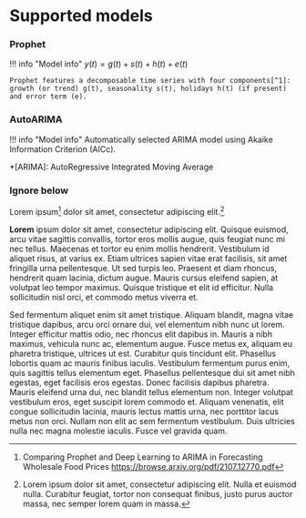# Supported models

### Prophet

!!! info "Model info"
    $y(t) = g(t) + s(t) + h(t) + e(t)$

    Prophet features a decomposable time series with four components[^1]: growth (or trend) g(t), seasonality s(t), holidays h(t) (if present) and error term (e).    
    
### AutoARIMA

!!! info "Model info"
    Automatically selected ARIMA model using Akaike Information Criterion (AICc).


*[ARIMA]: AutoRegressive Integrated Moving Average

### Ignore below

Lorem ipsum[^1] dolor sit amet, consectetur adipiscing elit.[^2]

**Lorem** ipsum dolor sit amet, consectetur adipiscing elit. Quisque euismod, arcu vitae sagittis convallis, tortor eros mollis augue, quis feugiat nunc mi nec tellus. Maecenas et tortor eu enim mollis hendrerit. Vestibulum id aliquet risus, at varius ex. Etiam ultrices sapien vitae erat facilisis, sit amet fringilla urna pellentesque. Ut sed turpis leo. Praesent et diam rhoncus, hendrerit quam lacinia, dictum augue. Mauris cursus eleifend sapien, at volutpat leo tempor maximus. Quisque tristique et elit id efficitur. Nulla sollicitudin nisl orci, et commodo metus viverra et.

Sed fermentum aliquet enim sit amet tristique. Aliquam blandit, magna vitae tristique dapibus, arcu orci ornare dui, vel elementum nibh nunc ut lorem. Integer efficitur mattis odio, nec rhoncus elit dapibus in. Mauris a nibh maximus, vehicula nunc ac, elementum augue. Fusce metus ex, aliquam eu pharetra tristique, ultrices ut est. Curabitur quis tincidunt elit. Phasellus lobortis quam ac mauris finibus iaculis. Vestibulum fermentum purus enim, quis sagittis tellus elementum eget. Phasellus pellentesque dui sit amet nibh egestas, eget facilisis eros egestas. Donec facilisis dapibus pharetra. Mauris eleifend urna dui, nec blandit tellus elementum non. Integer volutpat vestibulum eros, eget suscipit lorem commodo et. Aliquam venenatis, elit congue sollicitudin lacinia, mauris lectus mattis urna, nec porttitor lacus metus non orci. Nullam non elit ac sem fermentum vestibulum. Duis ultricies nulla nec magna molestie iaculis. Fusce vel gravida quam. 


[^1]: Comparing Prophet and Deep Learning to ARIMA in Forecasting Wholesale Food Prices https://browse.arxiv.org/pdf/2107.12770.pdf

[^2]:
    Lorem ipsum dolor sit amet, consectetur adipiscing elit. Nulla et euismod
    nulla. Curabitur feugiat, tortor non consequat finibus, justo purus auctor
    massa, nec semper lorem quam in massa.

